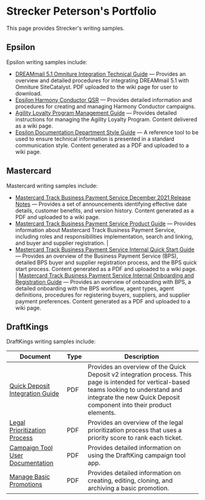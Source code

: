 # Strecker Peterson's Portfolio
This page provides Strecker's writing samples.

## Epsilon
Epsilon writing samples include:
- [DREAMmail 5.1 Omniture Integration Technical Guide](https://drive.google.com/file/d/1rOoGg9Y8iw18kJnkE9lIr3HX2ue8ltIV/view?usp=drive_link) &#8212; Provides an overview and detailed procedures for integrating DREAMmail 5.1 with Omniture SiteCatalyst. PDF uploaded to the wiki page for user to download.
- [Epsilon Harmony Conductor QSR](https://drive.google.com/file/d/1lE85G7AlADmfVj4scFF-LwcPbqfScx8t/view?usp=drive_link) &#8212; Provides detailed information and procedures for creating and managing Harmony Conductor campaigns.
- [Agility Loyalty Program Management Guide](Epsilon_Harmony_Sample(1).pdf) &#8212; Provides detailed instructions for managing the Agility Loyalty Program. Content delivered as a wiki page.
- [Epsilon Documentation Department Style Guide](https://drive.google.com/file/d/1FeMPjL1z-oiTpEq8nv1HK_nToAff6kEn/view?usp=drive_link) &#8212; A reference tool to be used to ensure technical information is presented in a standard communication style. Content generated as a PDF and uploaded to a wiki page.

## Mastercard
Mastercard writing samples include:
- [Mastercard Track Business Payment Service December 2021 Release Notes](https://drive.google.com/file/d/1leIaEw2d8kPSLeFDDRsMmmZm2V4IxKMX/view?usp=drive_link) &#8212; Provides a set of announcements identifying effective date details, customer benefits, and version history. Content generated as a PDF and uploaded to a wiki page.
- [Mastercard Track Business Payment Service Product Guide](https://drive.google.com/file/d/1J4TzxCFPlovBMWI6GNmbzGNJJ4jKyb7c/view?usp=drive_link) &#8212; Provides information about Mastercard Track Business Payment Service, including roles and responsibilities implementation, search and linking, and buyer and supplier registration. |
- [Mastercard Track Business Payment Service Internal Quick Start Guide](https://drive.google.com/file/d/18YPcAAbP-WgFmJOtxpB0v5wLuwhbA9o6/view?usp=drive_link) &#8212; Provides an overview of the Business Payment Service (BPS), detailed BPS buyer and supplier registration process, and the BPS quick start process. Content generated as a PDF and uploaded to a wiki page.
| [Mastercard Track Business Payment Service Internal Onboarding and Registration Guide](https://drive.google.com/file/d/1WUhObpleiAvdGjGr3rkJ5n7GUimstYzQ/view?usp=drive_link) &#8212; Provides an overview of onboarding with BPS, a detailed onboarding with the BPS workflow, agent types, agent definitions, procedures for registering buyers, suppliers, and supplier payment preferences. Content generated as a PDF and uploaded to a wiki page.

## DraftKings
DraftKings writing samples include:

| Document | Type | Description                                                                                                                                                                              
|---------------------------|------------------------------------------|----------------------|
| [Quick Deposit Integration Guide](https://drive.google.com/file/d/1Wc_rI_M2pHkvQNHGKdWNbbLQOFDGYQKk/view?usp=drive_link) | PDF | Provides an overview of the Quick Deposit v2 integration process. This page is intended for vertical-based teams looking to understand and integrate the new Quick Deposit component into their product elements. |
| [Legal Prioritization Process](https://drive.google.com/file/d/1ORSnR0mXlJ5QljuQw3P_nsVpk6u3Ckr2/view?usp=drive_link) | PDF | Provides an overview of the legal prioritization process that uses a priority score to rank each ticket. |
| [Campaign Tool User Documentation](https://drive.google.com/file/d/133PMLxrY7iZ1lNaOFifLjtXVd7Q3yZKd/view?usp=drive_link) | PDF | Provides detailed information on using the DraftKing campaign tool app. |
| [Manage Basic Promotions](https://drive.google.com/file/d/1BpO-5ltNFwqTpmLnW7S3pLmU41gw-aF1/view?usp=drive_link) | PDF | Provides detailed information on creating, editing, cloning, and archiving a basic promotion. |


